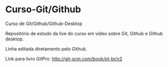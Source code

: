 # Curso-Git/Github
 Curso de Git/Github/Github-Desktop

 Repositório de estudo da live do curso em vídeo sobre Git, Github e Github desktop.
 
 Linha editada diretamento pelo Github.
 
 
Link para livro GitPro: http://git-scm.com/book/pt-br/v2
